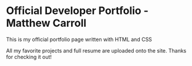 # Official Developer Portfolio - Matthew Carroll

This is my official portfolio page written with HTML and CSS

All my favorite projects and full resume are uploaded onto the site. Thanks for checking it out!
